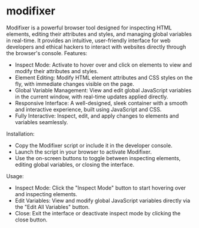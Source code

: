 # modifixer
Modifixer is a powerful browser tool designed for inspecting HTML elements, editing their attributes and styles, and managing global variables in real-time. It provides an intuitive, user-friendly interface for web developers and ethical hackers to interact with websites directly through the browser's console.
Features:

  - Inspect Mode: Activate to hover over and click on elements to view and modify their attributes and styles.
  - Element Editing: Modify HTML element attributes and CSS styles on the fly, with immediate changes visible on the page.
  - Global Variable Management: View and edit global JavaScript variables in the current window, with real-time updates applied directly.
  - Responsive Interface: A well-designed, sleek container with a smooth and interactive experience, built using JavaScript and CSS.
  - Fully Interactive: Inspect, edit, and apply changes to elements and variables seamlessly.

Installation:

  - Copy the Modifixer script or include it in the developer console.
  - Launch the script in your browser to activate Modifixer.
  - Use the on-screen buttons to toggle between inspecting elements, editing global variables, or closing the interface.

Usage:

  - Inspect Mode: Click the "Inspect Mode" button to start hovering over and inspecting elements.
  - Edit Variables: View and modify global JavaScript variables directly via the "Edit All Variables" button.
  - Close: Exit the interface or deactivate inspect mode by clicking the close button.
